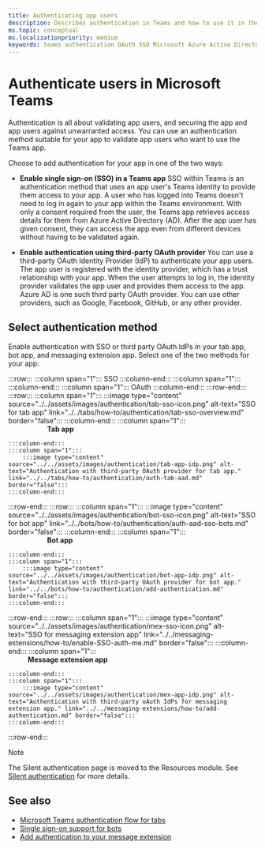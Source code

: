 ```yaml
---
title: Authenticating app users
description: Describes authentication in Teams and how to use it in the apps
ms.topic: conceptual
ms.localizationpriority: medium
keywords: teams authentication OAuth SSO Microsoft Azure Active Directory (Azure AD)
---
```

# Authenticate users in Microsoft Teams

Authentication is all about validating app users, and securing the app and app users against unwarranted access. You can use an authentication method suitable for your app to validate app users who want to use the Teams app.

Choose to add authentication for your app in one of the two ways:

- **Enable single sign-on (SSO) in a Teams app**
  SSO within Teams is an authentication method that uses an app user's Teams identity to provide them access to your app. A user who has logged into Teams doesn't need to log in again to your app within the Teams environment. With only a consent required from the user, the Teams app retrieves access details for them from Azure Active Directory (AD). After the app user has given consent, they can access the app even from different devices without having to be validated again.

- **Enable authentication using third-party OAuth provider**
  You can use a third-party OAuth Identity Provider (IdP) to authenticate your app users. The app user is registered with the identity provider, which has a trust relationship with your app. When the user attempts to log in, the identity provider validates the app user and provides them access to the app. Azure AD is one such third party OAuth provider. You can use other providers, such as Google, Facebook, GitHub, or any other provider.

## Select authentication method

Enable authentication with SSO or third party OAuth IdPs in your tab app, bot app, and messaging extension app. Select one of the two methods for your app:

:::row:::
    :::column span="1":::
        SSO
    :::column-end:::
    :::column span="1":::
        &nbsp;
    :::column-end:::
    :::column span="1":::
        OAuth
    :::column-end:::
:::row-end:::
:::row:::
    :::column span="1":::
        :::image type="content" source="../../assets/images/authentication/tab-sso-icon.png" alt-text="SSO for tab app" link="../../tabs/how-to/authentication/tab-sso-overview.md" border="false":::
    :::column-end:::
    :::column span="1":::
        <br>
        &nbsp; &nbsp; &nbsp; &nbsp; &nbsp; &nbsp; &nbsp; &nbsp; &nbsp; &nbsp; **Tab app**
        
    :::column-end:::
    :::column span="1":::
        :::image type="content" source="../../assets/images/authentication/tab-app-idp.png" alt-text="Authentication with third-party OAuth provider for tab app." link="../../tabs/how-to/authentication/auth-tab-aad.md" border="false":::
    :::column-end:::
:::row-end:::
:::row:::
    :::column span="1":::
        :::image type="content" source="../../assets/images/authentication/bot-sso-icon.png" alt-text="SSO for bot app" link="../../bots/how-to/authentication/auth-aad-sso-bots.md" border="false":::
    :::column-end:::
    :::column span="1":::
        <br>
        &nbsp; &nbsp; &nbsp; &nbsp; &nbsp; &nbsp; &nbsp; &nbsp; &nbsp; &nbsp; **Bot app**
        
    :::column-end:::
    :::column span="1":::
        :::image type="content" source="../../assets/images/authentication/bot-app-idp.png" alt-text="Authentication with third-party OAuth provider for bot app." link="../../bots/how-to/authentication/add-authentication.md" border="false":::
    :::column-end:::
:::row-end:::
:::row:::
    :::column span="1":::
        :::image type="content" source="../../assets/images/authentication/mex-sso-icon.png" alt-text="SSO for messaging extension app" link="../../messaging-extensions/how-to/enable-SSO-auth-me.md" border="false":::
    :::column-end:::
    :::column span="1":::
        <br>
        &nbsp; &nbsp; &nbsp; &nbsp; &nbsp; **Message extension app**
        
    :::column-end:::
    :::column span="1":::
        :::image type="content" source="../../assets/images/authentication/mex-app-idp.png" alt-text="Authentication with third-party oAuth IdPs for messaging extension app." link="../../messaging-extensions/how-to/add-authentication.md" border="false":::
    :::column-end:::
:::row-end:::

<!--
| Single sign-on | &nbsp; | Third party OAuth IdPs |
| --- | --- | --- |
| :::image type="content" source="../../assets/images/authentication/tab-sso-icon.png" alt-text="SSO for tab app" link="../../tabs/how-to/authentication/tab-sso-overview.md" border="false"::: | <br> :::image type="content" source="../../assets/images/authentication/tab-app.png" alt-text="tab app authentication" border="false"::: | :::image type="content" source="../../assets/images/authentication/tab-app-idp.png" alt-text="Authentication with third-party OAuth provider for tab app." link="../../tabs/how-to/authentication/auth-tab-aad.md" border="false"::: |
| :::image type="content" source="../../assets/images/authentication/bot-sso-icon.png" alt-text="SSO for bot app" link="../../bots/how-to/authentication/auth-aad-sso-bots.md" border="false"::: | <br> :::image type="content" source="../../assets/images/authentication/bot-app.png" alt-text="Bot app authentication" border="false"::: | :::image type="content" source="../../assets/images/authentication/bot-app-idp.png" alt-text="Authentication with third-party OAuth provider for bot app." link="../../bots/how-to/authentication/add-authentication.md" border="false"::: |
| :::image type="content" source="../../assets/images/authentication/mex-sso-icon.png" alt-text="SSO for messaging extension app" link="../../messaging-extensions/how-to/enable-SSO-auth-me.md" border="false"::: | <br> :::image type="content" source="../../assets/images/authentication/mex-app.png" alt-text="message extension app authentication" border="false"::: | :::image type="content" source="../../assets/images/authentication/mex-app-idp.png" alt-text="Authentication with third-party oAuth IdPs for messaging extension app." link="../../messaging-extensions/how-to/add-authentication.md" border="false"::: |-->

> [!NOTE]
> The Silent authentication page is moved to the Resources module. See [Silent authentication](../../tabs/how-to/authentication/auth-silent-aad.md) for more details.

## See also

- [Microsoft Teams authentication flow for tabs](~/tabs/how-to/authentication/auth-flow-tab.md)
- [Single sign-on support for bots](~/bots/how-to/authentication/auth-aad-sso-bots.md)
- [Add authentication to your message extension](~/messaging-extensions/how-to/add-authentication.md)
